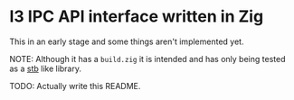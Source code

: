 # I3 IPC API interface written in Zig

This in an early stage and some things aren't implemented yet.

NOTE: Although it has a `build.zig` it is intended and has only being tested as a [stb](https://github.com/nothings/stb) like library.

TODO: Actually write this README.

